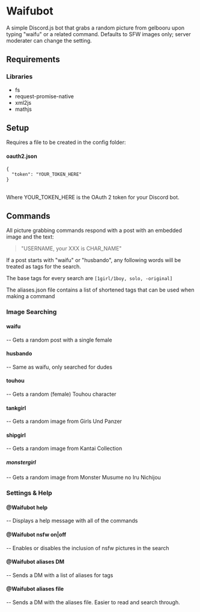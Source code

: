 # Waifubot
A simple Discord.js bot that grabs a random picture from gelbooru upon typing "waifu" or a related command. Defaults to SFW images only; server moderater can change the setting.

## Requirements
### Libraries
- fs
- request-promise-native
- xml2js
- mathjs


## Setup
Requires a file to be created in the config folder:
#### oauth2.json
```
{
  "token": "YOUR_TOKEN_HERE"
}
```
\
Where YOUR_TOKEN_HERE is the OAuth 2 token for your Discord bot.

## Commands
All picture grabbing commands respond with a post with an embedded image and the text: 
> "USERNAME, your XXX is CHAR_NAME"

If a post starts with "waifu" or "husbando", any following words will be treated as tags for the search.

The base tags for every search are `[1girl/1boy, solo, -original]`

The aliases.json file contains a list of shortened tags that can be used when making a command
### Image Searching
#### waifu
-- Gets a random post with a single female

#### husbando
-- Same as waifu, only searched for dudes

#### touhou
-- Gets a random (female) Touhou character

#### tankgirl
-- Gets a random image from Girls Und Panzer

#### shipgirl
-- Gets a random image from Kantai Collection

##### monstergirl
-- Gets a random image from Monster Musume no Iru Nichijou

### Settings & Help
#### @Waifubot help
-- Displays a help message with all of the commands

#### @Waifubot nsfw on|off
-- Enables or disables the inclusion of nsfw pictures in the search

#### @Waifubot aliases DM
-- Sends a DM with a list of aliases for tags

#### @Waifubot aliases file
-- Sends a DM with the aliases file. Easier to read and search through.

